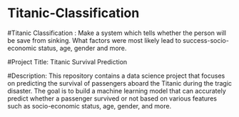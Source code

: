 # Titanic-Classification
#Titanic Classification : Make a system which tells whether the person will be save from sinking. What factors were most likely lead to success-socio-economic status, age, gender and more.

#Project Title: Titanic Survival Prediction

#Description: This repository contains a data science project that focuses on predicting the survival of passengers aboard the Titanic during the tragic disaster. The goal is to build a machine learning model that can accurately predict whether a passenger survived or not based on various features such as socio-economic status, age, gender, and more.
